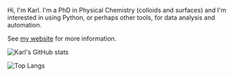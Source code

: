 Hi, I'm Karl. I'm a PhD in Physical Chemistry (colloids and surfaces) and I'm interested in using Python, or perhaps other tools, for data analysis and automation.

See [my website](https://karlclinckspoor.github.io/) for more information.

![Karl's GitHub stats](https://github-readme-stats.vercel.app/api?username=karlclinckspoor&count_private=true&show_icons=true&include_all_commits=true&hide_rank=true)

![Top Langs](https://github-readme-stats.vercel.app/api/top-langs/?username=karlclinckspoor&hide=jupyter%20notebook,TeX)
